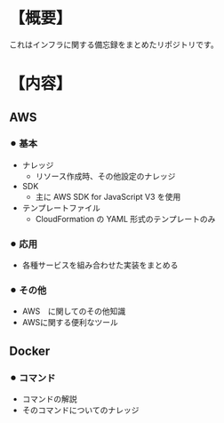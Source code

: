 # 【概要】
これはインフラに関する備忘録をまとめたリポジトリです。  

# 【内容】
## AWS
### ⚫︎ 基本
- ナレッジ
  - リソース作成時、その他設定のナレッジ
- SDK
  - 主に AWS SDK for JavaScript V3 を使用
- テンプレートファイル
  - CloudFormation の YAML 形式のテンプレートのみ
### ⚫︎ 応用
- 各種サービスを組み合わせた実装をまとめる
### ⚫︎ その他
- AWS　に関してのその他知識
- AWSに関する便利なツール

## Docker
### ⚫︎ コマンド
- コマンドの解説
- そのコマンドについてのナレッジ
